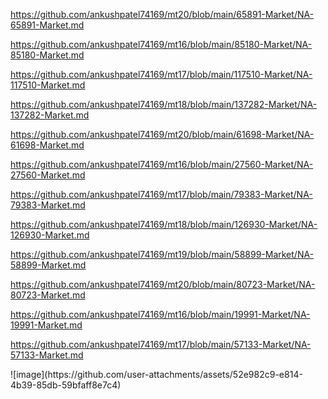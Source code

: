 <p><a href="https://github.com/ankushpatel74169/mt20/blob/main/65891-Market/NA-65891-Market.md">https://github.com/ankushpatel74169/mt20/blob/main/65891-Market/NA-65891-Market.md</a></p><p><a href="https://github.com/ankushpatel74169/mt16/blob/main/85180-Market/NA-85180-Market.md">https://github.com/ankushpatel74169/mt16/blob/main/85180-Market/NA-85180-Market.md</a></p><p><a href="https://github.com/ankushpatel74169/mt17/blob/main/117510-Market/NA-117510-Market.md">https://github.com/ankushpatel74169/mt17/blob/main/117510-Market/NA-117510-Market.md</a></p><p><a href="https://github.com/ankushpatel74169/mt18/blob/main/137282-Market/NA-137282-Market.md">https://github.com/ankushpatel74169/mt18/blob/main/137282-Market/NA-137282-Market.md</a></p><p><a href="https://github.com/ankushpatel74169/mt20/blob/main/61698-Market/NA-61698-Market.md">https://github.com/ankushpatel74169/mt20/blob/main/61698-Market/NA-61698-Market.md</a></p><p><a href="https://github.com/ankushpatel74169/mt16/blob/main/27560-Market/NA-27560-Market.md">https://github.com/ankushpatel74169/mt16/blob/main/27560-Market/NA-27560-Market.md</a></p><p><a href="https://github.com/ankushpatel74169/mt17/blob/main/79383-Market/NA-79383-Market.md">https://github.com/ankushpatel74169/mt17/blob/main/79383-Market/NA-79383-Market.md</a></p><p><a href="https://github.com/ankushpatel74169/mt18/blob/main/126930-Market/NA-126930-Market.md">https://github.com/ankushpatel74169/mt18/blob/main/126930-Market/NA-126930-Market.md</a></p><p><a href="https://github.com/ankushpatel74169/mt19/blob/main/58899-Market/NA-58899-Market.md">https://github.com/ankushpatel74169/mt19/blob/main/58899-Market/NA-58899-Market.md</a></p><p><a href="https://github.com/ankushpatel74169/mt20/blob/main/80723-Market/NA-80723-Market.md">https://github.com/ankushpatel74169/mt20/blob/main/80723-Market/NA-80723-Market.md</a></p><p><a href="https://github.com/ankushpatel74169/mt16/blob/main/19991-Market/NA-19991-Market.md">https://github.com/ankushpatel74169/mt16/blob/main/19991-Market/NA-19991-Market.md</a></p><p><a href="https://github.com/ankushpatel74169/mt17/blob/main/57133-Market/NA-57133-Market.md">https://github.com/ankushpatel74169/mt17/blob/main/57133-Market/NA-57133-Market.md</a></p>
![image](https://github.com/user-attachments/assets/52e982c9-e814-4b39-85db-59bfaff8e7c4)
